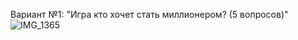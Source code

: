 Вариант №1: "Игра кто хочет стать миллионером? (5 вопросов)"
![IMG_1365](https://github.com/ssmirnov4/pythonBot/assets/142807407/7946eb51-6b46-458e-bb0a-1ff74ec7af4f)
